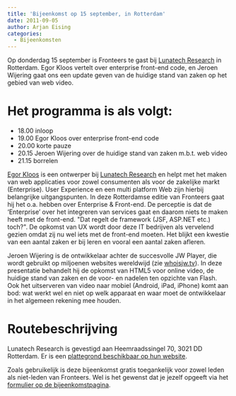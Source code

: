 ```yaml
---
title: 'Bijeenkomst op 15 september, in Rotterdam'
date: 2011-09-05
author: Arjan Eising
categories:
  - Bijeenkomsten
---
```


Op donderdag 15 september is Fronteers te gast bij [Lunatech Research](http://www.lunatech-research.com/) in Rotterdam. Egor Kloos vertelt over enterprise front-end code, en Jeroen Wijering gaat ons een update geven van de huidige stand van zaken op het gebied van web video.

# Het programma is als volgt:

- 18.00 inloop
- 19.00 Egor Kloos over enterprise front-end code
- 20.00 korte pauze
- 20.15 Jeroen Wijering over de huidige stand van zaken m.b.t. web video
- 21.15 borrelen

[Egor Kloos](http://dutchcelt.nl/) is een ontwerper bij [Lunatech Research](http://www.lunatech-research.nl/) en helpt met het maken van web applicaties voor zowel consumenten als voor de zakelijke markt (Enterprise). User Experience en een multi platform Web zijn hierbij belangrijke uitgangspunten. In deze Rotterdamse editie van Fronteers gaat hij het o.a. hebben over Enterprise & Front-end. De perceptie is dat de ‘Enterprise’ over het integreren van services gaat en daarom niets te maken heeft met de front-end. "Dat regelt de framework (JSF, ASP.NET etc.) toch?". De opkomst van UX wordt door deze IT bedrijven als vervelend gezien omdat zij nu wel iets met de front-end moeten. Het blijkt een kwestie van een aantal zaken er bij leren en vooral een aantal zaken afleren.

Jeroen Wijering is de ontwikkelaar achter de succesvolle JW Player, die wordt gebruikt op miljoenen websites wereldwijd (zie [whoisjw.tv](http://whoisjw.tv)). In deze presentatie behandelt hij de opkomst van HTML5 voor online video, de huidige stand van zaken en de voor- en nadelen ten opzichte van Flash. Ook het uitserveren van video naar mobiel (Android, iPad, iPhone) komt aan bod: wat werkt wel en niet op welk apparaat en waar moet de ontwikkelaar in het algemeen rekening mee houden.

# Routebeschrijving

Lunatech Research is gevestigd aan Heemraadssingel 70, 3021 DD Rotterdam. Er is een [plattegrond beschikbaar op hun website](http://www.lunatech-research.nl/contact).

Zoals gebruikelijk is deze bijeenkomst gratis toegankelijk voor zowel leden als niet-leden van Fronteers. Wel is het gewenst dat je jezelf opgeeft via het [formulier op de bijeenkomstpagina](/bijeenkomsten/2011/lunatech-research#formulier-1).

